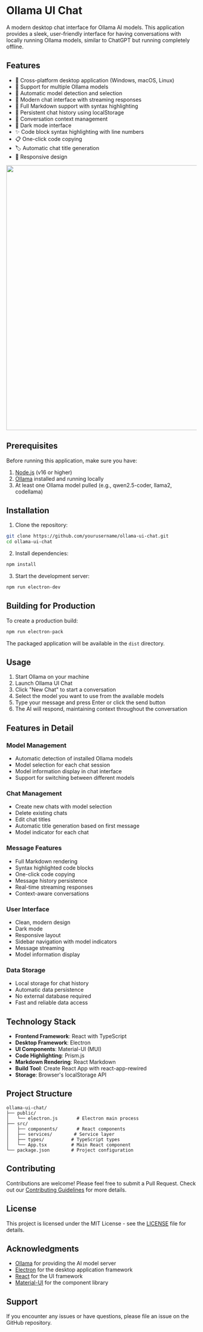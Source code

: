# Ollama UI Chat

A modern desktop chat interface for Ollama AI models. This application provides a sleek, user-friendly interface for having conversations with locally running Ollama models, similar to ChatGPT but running completely offline.

## Features

- 🚀 Cross-platform desktop application (Windows, macOS, Linux)
- 🤖 Support for multiple Ollama models
- 🔄 Automatic model detection and selection
- 💬 Modern chat interface with streaming responses
- 📝 Full Markdown support with syntax highlighting
- 💾 Persistent chat history using localStorage
- 🔄 Conversation context management
- 🎨 Dark mode interface
- ✨ Code block syntax highlighting with line numbers
- 📋 One-click code copying
- 🏷️ Automatic chat title generation
- 📱 Responsive design

<img src="https://github.com/user-attachments/assets/ec67dd90-39d5-4724-9747-92cca3eb3de4" width="700">

## Prerequisites

Before running this application, make sure you have:

1. [Node.js](https://nodejs.org/) (v16 or higher)
2. [Ollama](https://ollama.ai/) installed and running locally
3. At least one Ollama model pulled (e.g., qwen2.5-coder, llama2, codellama)

## Installation

1. Clone the repository:
```bash
git clone https://github.com/yourusername/ollama-ui-chat.git
cd ollama-ui-chat
```

2. Install dependencies:
```bash
npm install
```

3. Start the development server:
```bash
npm run electron-dev
```

## Building for Production

To create a production build:

```bash
npm run electron-pack
```

The packaged application will be available in the `dist` directory.

## Usage

1. Start Ollama on your machine
2. Launch Ollama UI Chat
3. Click "New Chat" to start a conversation
4. Select the model you want to use from the available models
5. Type your message and press Enter or click the send button
6. The AI will respond, maintaining context throughout the conversation

## Features in Detail

### Model Management
- Automatic detection of installed Ollama models
- Model selection for each chat session
- Model information display in chat interface
- Support for switching between different models

### Chat Management
- Create new chats with model selection
- Delete existing chats
- Edit chat titles
- Automatic title generation based on first message
- Model indicator for each chat

### Message Features
- Full Markdown rendering
- Syntax highlighted code blocks
- One-click code copying
- Message history persistence
- Real-time streaming responses
- Context-aware conversations

### User Interface
- Clean, modern design
- Dark mode
- Responsive layout
- Sidebar navigation with model indicators
- Message streaming
- Model information display

### Data Storage
- Local storage for chat history
- Automatic data persistence
- No external database required
- Fast and reliable data access

## Technology Stack

- **Frontend Framework**: React with TypeScript
- **Desktop Framework**: Electron
- **UI Components**: Material-UI (MUI)
- **Code Highlighting**: Prism.js
- **Markdown Rendering**: React Markdown
- **Build Tool**: Create React App with react-app-rewired
- **Storage**: Browser's localStorage API

## Project Structure

```
ollama-ui-chat/
├── public/
│   └── electron.js       # Electron main process
├── src/
│   ├── components/       # React components
│   ├── services/        # Service layer
│   ├── types/          # TypeScript types
│   └── App.tsx         # Main React component
└── package.json        # Project configuration
```

## Contributing

Contributions are welcome! Please feel free to submit a Pull Request. Check out our [Contributing Guidelines](CONTRIBUTING.md) for more details.

## License

This project is licensed under the MIT License - see the [LICENSE](LICENSE) file for details.

## Acknowledgments

- [Ollama](https://ollama.ai/) for providing the AI model server
- [Electron](https://www.electronjs.org/) for the desktop application framework
- [React](https://reactjs.org/) for the UI framework
- [Material-UI](https://mui.com/) for the component library

## Support

If you encounter any issues or have questions, please file an issue on the GitHub repository.

